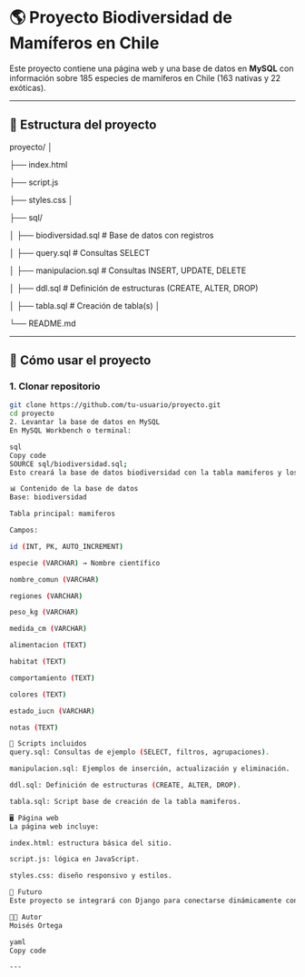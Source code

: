 # 🌎 Proyecto Biodiversidad de Mamíferos en Chile

Este proyecto contiene una página web y una base de datos en **MySQL** con información sobre 185 especies de mamíferos en Chile (163 nativas y 22 exóticas).

---

## 📂 Estructura del proyecto

proyecto/
│

├── index.html

├── script.js

├── styles.css
│

├── sql/

│   ├── biodiversidad.sql       # Base de datos con registros

│   ├── query.sql               # Consultas SELECT

│   ├── manipulacion.sql        # Consultas INSERT, UPDATE, DELETE

│   ├── ddl.sql                 # Definición de estructuras (CREATE, ALTER, DROP)

│   ├── tabla.sql               # Creación de tabla(s)
│

└── README.md

---

## 🚀 Cómo usar el proyecto

### 1. Clonar repositorio
```bash
git clone https://github.com/tu-usuario/proyecto.git
cd proyecto
2. Levantar la base de datos en MySQL
En MySQL Workbench o terminal:

sql
Copy code
SOURCE sql/biodiversidad.sql;
Esto creará la base de datos biodiversidad con la tabla mamiferos y los 185 registros.

📊 Contenido de la base de datos
Base: biodiversidad

Tabla principal: mamiferos

Campos:

id (INT, PK, AUTO_INCREMENT)

especie (VARCHAR) → Nombre científico

nombre_comun (VARCHAR)

regiones (VARCHAR)

peso_kg (VARCHAR)

medida_cm (VARCHAR)

alimentacion (TEXT)

habitat (TEXT)

comportamiento (TEXT)

colores (TEXT)

estado_iucn (VARCHAR)

notas (TEXT)

📌 Scripts incluidos
query.sql: Consultas de ejemplo (SELECT, filtros, agrupaciones).

manipulacion.sql: Ejemplos de inserción, actualización y eliminación.

ddl.sql: Definición de estructuras (CREATE, ALTER, DROP).

tabla.sql: Script base de creación de la tabla mamiferos.

🖥️ Página web
La página web incluye:

index.html: estructura básica del sitio.

script.js: lógica en JavaScript.

styles.css: diseño responsivo y estilos.

🔮 Futuro
Este proyecto se integrará con Django para conectarse dinámicamente con la base de datos MySQL y mostrar la información de los mamíferos directamente en la página web.

👨‍💻 Autor
Moisés Ortega

yaml
Copy code

---
